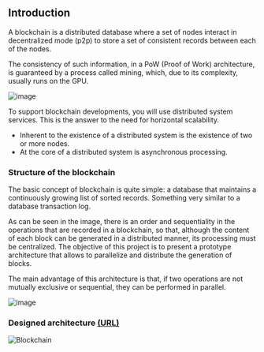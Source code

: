 ## Introduction

A blockchain is a distributed database where a set of nodes interact in decentralized mode (p2p) to store a set of consistent records between each of the nodes.

The consistency of such information, in a PoW (Proof of Work) architecture, is guaranteed by a process called mining, which, due to its complexity, usually runs on the GPU.

![image](https://github.com/matiasgimenezdev/pow-blockchain/assets/117539520/fd46df80-1b4a-4091-b0e2-58efedfdac13)

To support blockchain developments, you will use distributed system services. This is the answer to the need for horizontal scalability.

-   Inherent to the existence of a distributed system is the existence of two or more nodes.
-   At the core of a distributed system is asynchronous processing.

### Structure of the blockchain

The basic concept of blockchain is quite simple: a database that maintains a continuously growing list of sorted records. Something very similar to a database transaction log.

As can be seen in the image, there is an order and sequentiality in the operations that are recorded in a blockchain, so that, although the content of each block can be generated in a distributed manner, its processing must be centralized. The objective of this project is to present a prototype architecture that allows to parallelize and distribute the generation of blocks.

The main advantage of this architecture is that, if two operations are not mutually exclusive or sequential, they can be performed in parallel.

![image](https://github.com/matiasgimenezdev/pow-blockchain/assets/117539520/76aaecac-0942-4733-848d-aa4c080a3736)

### Designed architecture [(URL)](https://miro.com/app/board/uXjVK9Am-aU=/?share_link_id=894524781583)

![Blockchain](https://github.com/matiasgimenezdev/pow-blockchain/assets/117539520/2d286bef-23de-43a4-81a5-5a3654c88f0e)
